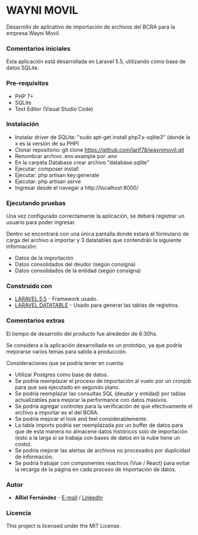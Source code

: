 # WAYNI MOVIL

Desarrollo de aplicativo de importación de archivos del BCRA para la empresa Wayni Movil.

### Comentarios iniciales

Esta aplicación está desarrollada en Laravel 5.5, utilizando como base de datos SQLite.

### Pre-requisitos

- PHP 7+
- SQLite
- Text Editor (Visual Studio Code)

### Instalación

- Instalar driver de SQLite: "sudo apt-get install php7.x-sqlite3" (donde la x es la versión de su PHP)
- Clonar repositorio: git clone https://github.com/jarif78/waynimovil.git
- Renombrar archivo .env.example por .env
- En la carpeta Database crear archivo "database.sqlite"
- Ejecutar: composer install
- Ejecutar: php artisan key:generate
- Ejecutar: php artisan serve
- Ingresar desde el navegar a http://localhost:8000/

### Ejecutando pruebas

Una vez configurado correctamente la aplicación, se deberá registrar un usuario para poder ingresar.

Dentro se encontrará con una única pantalla donde estará el formulario de carga del archivo a importar y 3 datatables que contendrán la siguiente información:

- Datos de la importación
- Datos consolidados del deudor (según consigna)
- Datos consolidados de la entidad (según consigna)

### Construido con

* [LARAVEL 5.5](https://laravel.com/) - Framework usado.
* [LARAVEL DATATABLE](https://github.com/yajra/laravel-datatables) - Usado para generar las tablas de registros.

### Comentarios extras

El tiempo de desarrollo del producto fue alrededor de 6:30hs.

Se considera a la aplicación desarrollada es un prototipo, ya que podría mejorarse varios temas para salida a producción.

Consideraciones que se podría tener en cuenta:

- Utilizar Postgres como base de datos.
- Se podría reemplazar el proceso de importación al vuelo por un cronjob para que sea ejecutado en segundo plano.
- Se podría reemplazar las consultas SQL (deudar y entidad) por tablas actualizables para mejorar la performance con datos masivos.
- Se podría agregar controles para la verificación de que efectivamente el archivo a importar es el del BCRA.
- Se podría mejorar el look and feel considerablemente.
- La tabla imports podría ser reemplazada por un buffer de datos para que de esta manera no almacene datos históricos solo de importación (esto a la larga si se trabaja con bases de datos en la nube tiene un costo).
- Se podría mejorar las alertas de archivos no procesados por duplicidad de información.
- Se podría trabajar con componentes reactivos (Vue / React) para evitar la recarga de la página en cada proceso de importación de datos.


### Autor

- **ARiel Fernández** - [E-mail](mailto:jarif78@gmail.com) / [LinkedIn](https://www.linkedin.com/in/jarif78/)

### Licencia

This project is licensed under the MIT License.